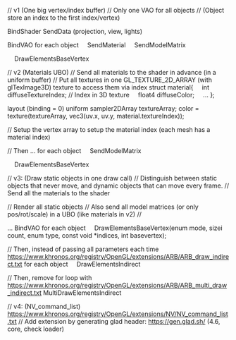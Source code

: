 // v1 (One big vertex/index buffer)
// Only one VAO for all objects
// (Object store an index to the first index/vertex)

BindShader
SendData (projection, view, lights)

BindVAO
for each object
    SendMaterial
    SendModelMatrix

    DrawElementsBaseVertex

// v2 (Materials UBO)
// Send all materials to the shader in advance (in a uniform buffer)
// Put all textures in one GL_TEXTURE_2D_ARRAY (with glTexImage3D) texture to access them via index
struct material{
    int diffuseTextureIndex; // Index in 3D texture
    float4 diffuseColor;
    ...
};

layout (binding = 0) uniform sampler2DArray textureArray;
color = texture(textureArray, vec3(uv.x, uv.y, material.textureIndex));

// Setup the vertex array to setup the material index (each mesh has a material index)

// Then ...
for each object
    SendModelMatrix

    DrawElementsBaseVertex

// v3: (Draw static objects in one draw call)
// Distinguish between static objects that never move, and dynamic objects that can move every frame.
// Send all the materials to the shader

// Render all static objects
// Also send all model matrices (or only pos/rot/scale) in a UBO (like materials in v2)
// 

...
BindVAO
for each object
    DrawElementsBaseVertex(enum mode, sizei count, enum type, const void *indices, int basevertex);

// Then, instead of passing all parameters each time https://www.khronos.org/registry/OpenGL/extensions/ARB/ARB_draw_indirect.txt
for each object
    DrawElementsIndirect

// Then, remove for loop with https://www.khronos.org/registry/OpenGL/extensions/ARB/ARB_multi_draw_indirect.txt
MultiDrawElementsIndirect

// v4: (NV_command_list) https://www.khronos.org/registry/OpenGL/extensions/NV/NV_command_list.txt
// Add extension by generating glad header: https://gen.glad.sh/ (4.6, core, check loader)
